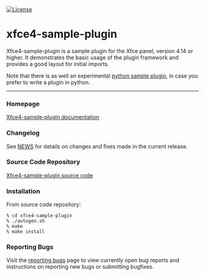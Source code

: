 [![License](https://img.shields.io/badge/License-GPL%20v2-blue.svg)](https://gitlab.xfce.org/panel-plugins/xfce4-sample-plugin/-/blob/master/COPYING)

# xfce4-sample-plugin

Xfce4-sample-plugin is a sample plugin for the Xfce panel, version 4.14 or higher.
It demonstrates the basic usage of the plugin framework and provides a
good layout for initial imports.

Note that there is as well an experimental [python sample plugin](https://gitlab.xfce.org/itsManjeet/sample-python-plugin), in case you prefer to write a plugin in python.

----

### Homepage

[Xfce4-sample-plugin documentation](https://docs.xfce.org/panel-plugins/xfce4-sample-plugin)

### Changelog

See [NEWS](https://gitlab.xfce.org/panel-plugins/xfce4-sample-plugin/-/blob/master/NEWS) for details on changes and fixes made in the current release.

### Source Code Repository

[Xfce4-sample-plugin source code](https://gitlab.xfce.org/panel-plugins/xfce4-sample-plugin)

### Installation

From source code repository: 

    % cd xfce4-sample-plugin
    % ./autogen.sh
    % make
    % make install

### Reporting Bugs

Visit the [reporting bugs](https://docs.xfce.org/panel-plugins/xfce4-sample-plugin/bugs) page to view currently open bug reports and instructions on reporting new bugs or submitting bugfixes.

